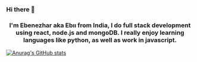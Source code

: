 ### Hi there 👋 

<h3 align="center">I'm Ebenezhar aka Ebıı from India, I do full stack development using react, node.js and mongoDB. I really enjoy learning languages like python, as well as work in javascript.</h3>

[![Anurag's GitHub stats](https://github-readme-stats.vercel.app/api?username=Ebenezhar)](https://github.com/anuraghazra/github-readme-stats)

